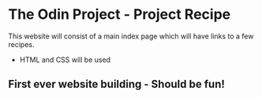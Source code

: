 # The Odin Project - Project Recipe

This website will consist of a main index page which will have links to a few recipes.

- HTML and CSS will be used

## First ever website building - Should be fun!

